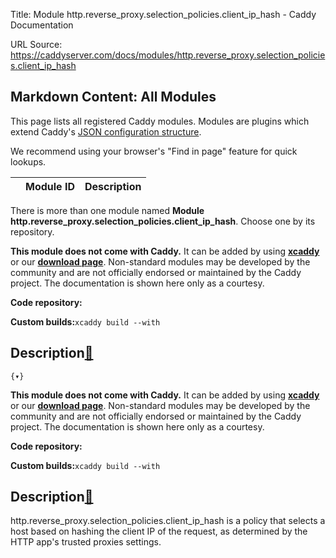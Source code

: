 Title: Module http.reverse_proxy.selection_policies.client_ip_hash - Caddy Documentation

URL Source: https://caddyserver.com/docs/modules/http.reverse_proxy.selection_policies.client_ip_hash

Markdown Content:
All Modules
-----------

This page lists all registered Caddy modules. Modules are plugins which extend Caddy's [JSON configuration structure](https://caddyserver.com/docs/json/).

We recommend using your browser's "Find in page" feature for quick lookups.

|  | Module ID | Description |
| --- | --- | --- |

There is more than one module named **Module http.reverse_proxy.selection_policies.client_ip_hash**. Choose one by its repository.

**This module does not come with Caddy.** It can be added by using **[xcaddy](https://caddyserver.com/docs/build#xcaddy)** or our **[download page](https://caddyserver.com/download)**. Non-standard modules may be developed by the community and are not officially endorsed or maintained by the Caddy project. The documentation is shown here only as a courtesy.

**Code repository:**

**Custom builds:**`xcaddy build --with`

Description[🔗](https://caddyserver.com/docs/modules/http.reverse_proxy.selection_policies.client_ip_hash#docs "Direct link")
-----------------------------------------------------------------------------------------------------------------------------

`{▾}`

**This module does not come with Caddy.** It can be added by using **[xcaddy](https://caddyserver.com/docs/build#xcaddy)** or our **[download page](https://caddyserver.com/download)**. Non-standard modules may be developed by the community and are not officially endorsed or maintained by the Caddy project. The documentation is shown here only as a courtesy.

**Code repository:**

**Custom builds:**`xcaddy build --with`

Description[🔗](https://caddyserver.com/docs/modules/http.reverse_proxy.selection_policies.client_ip_hash#docs "Direct link")
-----------------------------------------------------------------------------------------------------------------------------

http.reverse_proxy.selection_policies.client_ip_hash is a policy that selects a host based on hashing the client IP of the request, as determined by the HTTP app's trusted proxies settings.
